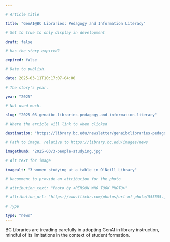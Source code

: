 ```yaml
---

# Article title

title: "GenAI@BC Libraries: Pedagogy and Information Literacy"

# Set to true to only display in development

draft: false

# Has the story expired?

expired: false

# Date to publish.

date: 2025-03-11T10:17:07-04:00

# The story's year.

year: "2025"

# Not used much.

slug: "2025-03-genaibc-libraries-pedagogy-and-information-literacy"

# Where the article will link to when clicked

destination: "https://library.bc.edu/newsletter/genaibclibraries-pedagogy-information-literacy/"

# Path to image, relative to https://library.bc.edu/images/news

imagethumb: "2025-03/3-people-studying.jpg"

# Alt text for image

imagealt: "3 women studying at a table in O'Neill Library"

# Uncomment to provide an attribution for the photo

# attribution_text: "Photo by <PERSON WHO TOOK PHOTO>"

# attribution_url: "https://www.flickr.com/photos/url-of-photo/555555.jpg"

# Type

type: "news"
---
```


BC Libraries are treading carefully in adopting GenAI in library instruction, mindful of its limitations in the context
of student formation.
